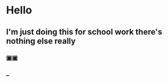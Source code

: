 # <strong>Hello</strong>
## I'm just doing this for school work there's nothing else really
### ▣▣
### _
